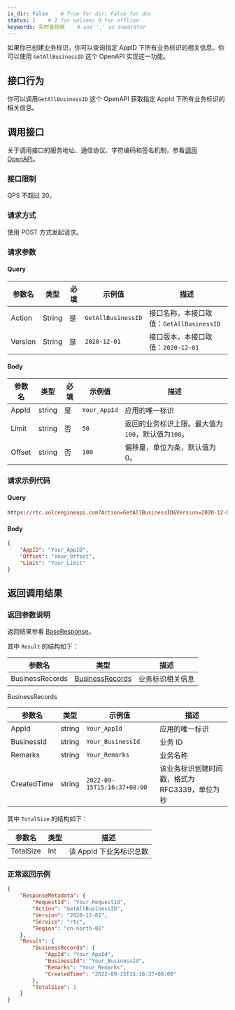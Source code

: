 ```yaml
---
is_dir: False    # True for dir; False for doc
status: 1    # 1 for online; 0 for offline
keywords: 实时音视频    # use ',' as separator
---
```


如果你已创建业务标识，你可以查询指定 AppID 下所有业务标识的相关信息。你可以使用 `GetAllBusinessID` 这个 OpenAPI 实现这一功能。

## 接口行为

你可以调用`GetAllBusinessID` 这个 OpenAPI 获取指定 AppId 下所有业务标识的相关信息。

## 调用接口 

关于调用接口的服务地址、通信协议、字符编码和签名机制，参看[调用 OpenAPI](69828)。

### 接口限制

QPS 不超过 20。

### 请求方式

使用 POST 方式发起请求。

### 请求参数

#### Query

| 参数名 | 类型 | 必填 | 示例值 | 描述 |
| --- | --- | --- | --- | --- |
| Action | String | 是 | `GetAllBusinessID` | 接口名称，本接口取值：`GetAllBusinessID` |
| Version | String | 是 | `2020-12-01` | 接口版本，本接口取值：`2020-12-01` |

#### Body

| 参数名 | 类型 | 必填 | 示例值 | 描述 |
| --- | --- | --- | --- | --- |
| AppId | string | 是 | `Your_AppId` | 应用的唯一标识 |
| Limit | string | 否 | `50` | 返回的业务标识上限。最大值为`100`，默认值为`100`。 |
| Offset | string | 否 | `100` | 偏移量，单位为条，默认值为0。 |

### 请求示例代码

#### Query

```postscript
https://rtc.volcengineapi.com?Action=GetAllBusinessID&Version=2020-12-01
```

#### Body

```json
{
    "AppID": "Your_AppID",
    "Offset": "Your_Offset",
    "Limit": "Your_Limit"
}
```

## 返回调用结果
### 返回参数说明

返回结果参看 [BaseResponse](69835.md#baseresponse)。

其中 `Result` 的结构如下：

| 参数名 | 类型 | 描述 |
| --- | --- | --- |
| BusinessRecords | [BusinessRecords](#businessrecords) | 业务标识相关信息 |

<span id="businessrecords"></span> BusinessRecords

| 参数名 | 类型 | 示例值 | 描述 |
| --- | --- | --- | --- |
| AppId | string | `Your_AppId` | 应用的唯一标识 |
| BusinessId | string | `Your_BusinessId` | 业务 ID |
| Remarks | string | `Your_Remarks` | 业务名称 |
| CreatedTime | string | `2022-09-15T15:16:37+08:00` | 该业务标识创建时间戳，格式为 RFC3339，单位为秒 |

其中 `TotalSize` 的结构如下：

| 参数名 | 类型 | 描述 |
| --- | --- | --- |
| TotalSize | Int | 该 AppId 下业务标识总数 |

### 正常返回示例

```json
{
    "ResponseMetadata": {
        "RequestId": "Your_RequestId",
        "Action": "GetAllBusinessID",
        "Version": "2020-12-01",
        "Service": "rtc",
        "Region": "cn-north-01"
    },
    "Result": {
        "BusinessRecords": {
            "AppId": "Your_AppId",
            "BusinessId": "Your_BusinessId",
            "Remarks": "Your_Remarks",
            "CreatedTime": "2022-09-15T15:16:37+08:00"
        },
        "TotalSize": 1
    }
}
```
